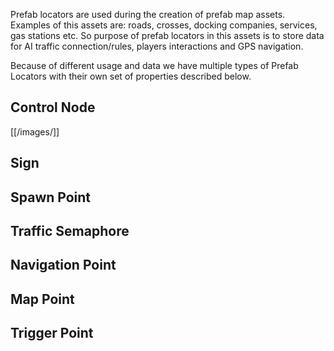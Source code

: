 Prefab locators are used during the creation of prefab map assets. Examples of this assets are: roads, crosses, docking companies, services, gas stations etc. So purpose of prefab locators in this assets is to store data for AI traffic connection/rules, players interactions and GPS navigation. 

Because of different usage and data we have multiple types of Prefab Locators with their own set of properties described below.

## Control Node

[[/images/]]

## Sign

## Spawn Point

## Traffic Semaphore

## Navigation Point

## Map Point

## Trigger Point